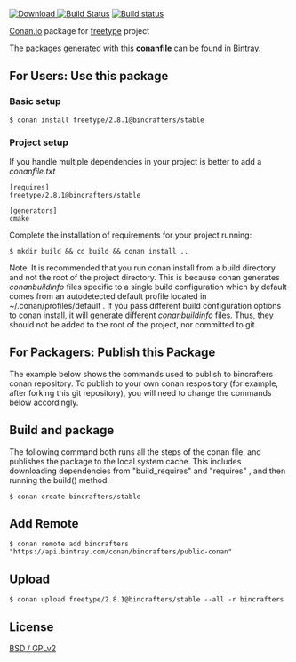 [ ![Download](https://api.bintray.com/packages/bincrafters/public-conan/freetype%3Abincrafters/images/download.svg) ](https://bintray.com/bincrafters/public-conan/freetype%3Abincrafters/_latestVersion)
[![Build Status](https://travis-ci.org/bincrafters/conan-freetype.svg?branch=stable%2F2.8.1)](https://travis-ci.org/bincrafters/conan-freetype)
[![Build status](https://ci.appveyor.com/api/projects/status/gpemh777oy9a3434?svg=true)](https://ci.appveyor.com/project/BinCrafters/conan-freetype)

[Conan.io](https://conan.io) package for [freetype](https://www.freetype.org/) project

The packages generated with this **conanfile** can be found in [Bintray](https://bintray.com/bincrafters/public-conan/freetype%3Abincrafters).

## For Users: Use this package

### Basic setup

    $ conan install freetype/2.8.1@bincrafters/stable

### Project setup

If you handle multiple dependencies in your project is better to add a *conanfile.txt*

    [requires]
    freetype/2.8.1@bincrafters/stable

    [generators]
    cmake

Complete the installation of requirements for your project running:

    $ mkdir build && cd build && conan install ..

Note: It is recommended that you run conan install from a build directory and not the root of the project directory.  This is because conan generates *conanbuildinfo* files specific to a single build configuration which by default comes from an autodetected default profile located in ~/.conan/profiles/default .  If you pass different build configuration options to conan install, it will generate different *conanbuildinfo* files.  Thus, they should not be added to the root of the project, nor committed to git.

## For Packagers: Publish this Package

The example below shows the commands used to publish to bincrafters conan repository. To publish to your own conan respository (for example, after forking this git repository), you will need to change the commands below accordingly.

## Build and package

The following command both runs all the steps of the conan file, and publishes the package to the local system cache.  This includes downloading dependencies from "build_requires" and "requires" , and then running the build() method.

    $ conan create bincrafters/stable

## Add Remote

    $ conan remote add bincrafters "https://api.bintray.com/conan/bincrafters/public-conan"

## Upload

    $ conan upload freetype/2.8.1@bincrafters/stable --all -r bincrafters

## License
[BSD / GPLv2](https://www.freetype.org/license.html)
